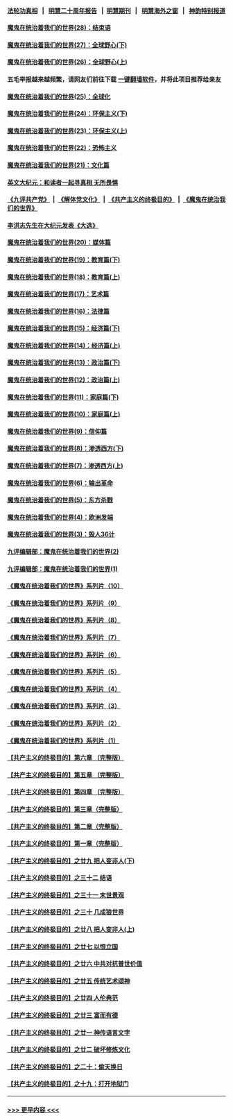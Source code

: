 #### [法轮功真相](https://github.com/gfw-breaker/truth/blob/master/README.md?t=0) &nbsp;&nbsp;|&nbsp;&nbsp; [明慧二十周年报告](https://github.com/gfw-breaker/mh-reports/blob/master/README.md?t=0) &nbsp;&nbsp;|&nbsp;&nbsp;[明慧期刊](https://github.com/gfw-breaker/mh-qikan) &nbsp;&nbsp;|&nbsp;&nbsp; [明慧海外之窗](https://github.com/gfw-breaker/mh-news/blob/master/README.md?t=0) &nbsp;&nbsp;|&nbsp;&nbsp; [神韵特别报道](https://github.com/gfw-breaker/mh-news/blob/master/shenyun.md?t=0)
#### [魔鬼在统治着我们的世界(28)：结束语](../pages/nsc422/n10936246.md?t=06302301) 
#### [魔鬼在统治着我们的世界(27)：全球野心(下)](../pages/nsc422/n10928319.md?t=06302301) 
#### [魔鬼在统治着我们的世界(26)：全球野心(上)](../pages/nsc422/n10900318.md?t=06302301) 
#### 五毛举报越来越频繁，请网友们前往下载 [一键翻墙软件](https://github.com/gfw-breaker/ssr-accounts)，并将此项目推荐给亲友
#### [魔鬼在统治着我们的世界(25)：全球化](../pages/nsc422/n10788205.md?t=06302301) 
#### [魔鬼在统治着我们的世界(24)：环保主义(下)](../pages/nsc422/n10695307.md?t=06302301) 
#### [魔鬼在统治着我们的世界(23)：环保主义(上)](../pages/nsc422/n10688613.md?t=06302301) 
#### [魔鬼在统治着我们的世界(22)：恐怖主义](../pages/nsc422/n10614727.md?t=06302301) 
#### [魔鬼在统治着我们的世界(21)：文化篇](../pages/nsc422/n10597706.md?t=06302301) 
#### [英文大纪元：和读者一起寻真相 无所畏惧](../pages/nsc422/n12542027.md?t=06302301) 
#### [《九评共产党》](https://github.com/begood0513/9ping.md/blob/master/README.md) &nbsp;|&nbsp; [《解体党文化》](../../../../jtdwh.md/blob/master/README.md)  &nbsp;|&nbsp; [《共产主义的终极目的》](../../../../gczydzjmd.md/blob/master/README.md) &nbsp;|&nbsp; [《魔鬼在统治我们的世界》](../../../../mgztzwmdsj.md/blob/master/README.md) 
#### [李洪志先生在大纪元发表《大选》](../pages/nsc422/n12534746.md?t=06302301) 
#### [魔鬼在统治着我们的世界(20)：媒体篇](../pages/nsc422/n10586579.md?t=06302301) 
#### [魔鬼在统治着我们的世界(19)：教育篇(下)](../pages/nsc422/n10564808.md?t=06302301) 
#### [魔鬼在统治着我们的世界(18)：教育篇(上)](../pages/nsc422/n10526970.md?t=06302301) 
#### [魔鬼在统治着我们的世界(17)：艺术篇](../pages/nsc422/n10499093.md?t=06302301) 
#### [魔鬼在统治着我们的世界(16)：法律篇](../pages/nsc422/n10485969.md?t=06302301) 
#### [魔鬼在统治着我们的世界(15)：经济篇(下)](../pages/nsc422/n10469975.md?t=06302301) 
#### [魔鬼在统治着我们的世界(14)：经济篇(上)](../pages/nsc422/n10457370.md?t=06302301) 
#### [魔鬼在统治着我们的世界(13)：政治篇(下)](../pages/nsc422/n10448270.md?t=06302301) 
#### [魔鬼在统治着我们的世界(12)：政治篇(上)](../pages/nsc422/n10444576.md?t=06302301) 
#### [魔鬼在统治着我们的世界(11)：家庭篇(下)](../pages/nsc422/n10440961.md?t=06302301) 
#### [魔鬼在统治着我们的世界(10)：家庭篇(上)](../pages/nsc422/n10435448.md?t=06302301) 
#### [魔鬼在统治着我们的世界(9)：信仰篇](../pages/nsc422/n10432159.md?t=06302301) 
#### [魔鬼在统治着我们的世界(8)：渗透西方(下)](../pages/nsc422/n10429603.md?t=06302301) 
#### [魔鬼在统治着我们的世界(7)：渗透西方(上)](../pages/nsc422/n10426013.md?t=06302301) 
#### [魔鬼在统治着我们的世界(6)：输出革命](../pages/nsc422/n10421536.md?t=06302301) 
#### [魔鬼在统治着我们的世界(5)：东方杀戮](../pages/nsc422/n10417707.md?t=06302301) 
#### [魔鬼在统治着我们的世界(4)：欧洲发端](../pages/nsc422/n10414890.md?t=06302301) 
#### [魔鬼在统治着我们的世界(3)：毁人36计](../pages/nsc422/n10411583.md?t=06302301) 
#### [九评编辑部：魔鬼在统治着我们的世界(2)](../pages/nsc422/n10410036.md?t=06302301) 
#### [九评编辑部：魔鬼在统治着我们的世界(1)](../pages/nsc422/n10406825.md?t=06302301) 
#### [《魔鬼在统治着我们的世界》系列片（10）](../pages/nsc422/n12292670.md?t=06302301) 
#### [《魔鬼在统治着我们的世界》系列片（9）](../pages/nsc422/n12290859.md?t=06302301) 
#### [《魔鬼在统治着我们的世界》系列片（8）](../pages/nsc422/n12287445.md?t=06302301) 
#### [《魔鬼在统治着我们的世界》系列片（7）](../pages/nsc422/n12283425.md?t=06302301) 
#### [《魔鬼在统治着我们的世界》系列片（6）](../pages/nsc422/n12282314.md?t=06302301) 
#### [《魔鬼在统治着我们的世界》系列片（5）](../pages/nsc422/n12281419.md?t=06302301) 
#### [《魔鬼在统治着我们的世界》系列片（4）](../pages/nsc422/n12274024.md?t=06302301) 
#### [《魔鬼在统治着我们的世界》系列片（3）](../pages/nsc422/n12271322.md?t=06302301) 
#### [《魔鬼在统治着我们的世界》系列片（2）](../pages/nsc422/n12269049.md?t=06302301) 
#### [《魔鬼在统治着我们的世界》系列片（1）](../pages/nsc422/n12267575.md?t=06302301) 
#### [【共产主义的终极目的】第六章 （完整版）](../pages/nsc422/n11428913.md?t=06302301) 
#### [【共产主义的终极目的】第五章 （完整版）](../pages/nsc422/n11428912.md?t=06302301) 
#### [【共产主义的终极目的】第四章 （完整版）](../pages/nsc422/n11428907.md?t=06302301) 
#### [【共产主义的终极目的】第三章（完整版）](../pages/nsc422/n11428848.md?t=06302301) 
#### [【共产主义的终极目的】第二章（完整版）](../pages/nsc422/n11428831.md?t=06302301) 
#### [【共产主义的终极目的】第一章（完整版）](../pages/nsc422/n11417651.md?t=06302301) 
#### [【共产主义的终极目的】之廿九 把人变非人(下)](../pages/nsc422/n11344140.md?t=06302301) 
#### [【共产主义的终极目的】之三十二 结语](../pages/nsc422/n11360535.md?t=06302301) 
#### [【共产主义的终极目的】之三十一 末世景观](../pages/nsc422/n11351129.md?t=06302301) 
#### [【共产主义的终极目的】之三十 几成狼世界](../pages/nsc422/n11348280.md?t=06302301) 
#### [【共产主义的终极目的】之廿八 把人变非人(上)](../pages/nsc422/n11340492.md?t=06302301) 
#### [【共产主义的终极目的】之廿七 以恨立国](../pages/nsc422/n11336944.md?t=06302301) 
#### [【共产主义的终极目的】之廿六 中共对抗普世价值](../pages/nsc422/n11324785.md?t=06302301) 
#### [【共产主义的终极目的】之廿五 传统艺术颂神](../pages/nsc422/n11296396.md?t=06302301) 
#### [【共产主义的终极目的】之廿四 人伦典范](../pages/nsc422/n11296397.md?t=06302301) 
#### [【共产主义的终极目的】之廿三 富而有德](../pages/nsc422/n11283598.md?t=06302301) 
#### [【共产主义的终极目的】之廿一 神传语言文字](../pages/nsc422/n11263265.md?t=06302301) 
#### [【共产主义的终极目的】之廿二 破坏修炼文化](../pages/nsc422/n11245728.md?t=06302301) 
#### [【共产主义的终极目的】之二十：偷天换日](../pages/nsc422/n11238846.md?t=06302301) 
#### [【共产主义的终极目的】之十九：打开地狱门](../pages/nsc422/n11206376.md?t=06302301) 

----
#### [ >>> 更早内容 <<< ](../indexes/nsc422-earlier.md)
